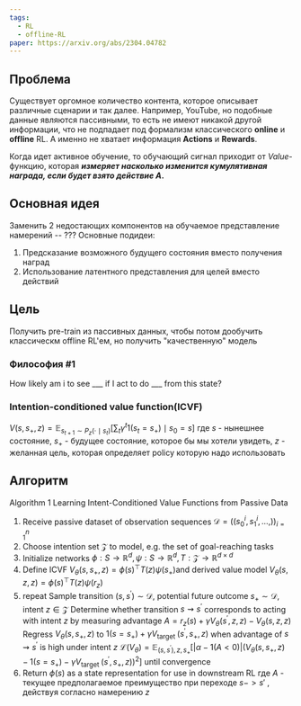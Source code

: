```yaml
---
tags:
  - RL
  - offline-RL
paper: https://arxiv.org/abs/2304.04782
---
```

## Проблема

Существует оргомное количество контента, которое описывает различные сценарии и так далее. Например, YouTube, но подобные данные являются пассивными, то есть не имеют никакой другой информации, что не подпадает под формализм классического **online** и **offline** RL. А именно не хватает информация  **Actions** и **Rewards**.

Когда идет активное обучение, то обучающий сигнал приходит от *Value*-функцию, которая ***измеряет насколько изменится кумулятивная награда, если будет взято действие A*.** 

## Основная идея
Заменить 2 недостающих компонентов на обучаемое представление намерений -- ???
Основные подидеи:
1. Предсказание возможного будущего состояния вместо получения наград
2. Использование латентного представления для целей вместо действий
## Цель 

Получить pre-train из пассивных данных, чтобы потом дообучить классическм offline RL'ем, но получить "качественную" модель

### Философия #1 
How likely am i to see ___ if I act to do ___ from this state?


### Intention-conditioned value function(ICVF) 

$V\left(s, s_{+}, z\right)=\mathbb{E}_{s_{t+1} \sim P_z\left(\cdot \mid s_t\right)}\left[\sum_t \gamma^t 1\left(s_t=s_{+}\right) \mid s_0=s\right]$ 
где $s$ - нынешнее состояние,  $s_{+}$ - будущее состояние, которое бы мы хотели увидеть, $z$ - желанная цель, которая определяет policy которую надо использовать    
## Алгоритм

Algorithm 1 Learning Intent-Conditioned Value Functions from Passive Data
1. Receive passive dataset of observation sequences $\mathcal{D}=\left(\left(s_0^i, s_1^i, \ldots,\right)\right)_{i=1}^n$
2. Choose intention set $\mathcal{Z}$ to model, e.g. the set of goal-reaching tasks
3. Initialize networks $\phi: S \rightarrow \mathbb{R}^d, \psi: S \rightarrow \mathbb{R}^d, T: \mathcal{Z} \rightarrow \mathbb{R}^{d \times d}$
4. Define ICVF $V_\theta\left(s, s_{+}, z\right)=\phi(s)^{\top} T(z) \psi\left(s_{+}\right)$and derived value model $V_\theta(s, z, z)=\phi(s)^{\top} T(z) \psi\left(r_z\right)$
5. repeat
		Sample transition $\left(s, s^{\prime}\right) \sim \mathcal{D}$, potential future outcome $s_{+} \sim \mathcal{D}$, intent $z \in \mathcal{Z}$
		Determine whether transition $s \rightsquigarrow s^{\prime}$ corresponds to acting with intent $z$ by measuring advantage
		$A=r_z(s)+\gamma V_\theta\left(s^{\prime}, z, z\right)-V_\theta(s, z, z)$
		Regress $V_\theta\left(s, s_{+}, z\right)$ to $1\left(s=s_{+}\right)+\gamma V_{\text {target }}\left(s^{\prime}, s_{+}, z\right)$ when advantage of $s \rightsquigarrow s^{\prime}$ is high under intent $z$
	$\mathcal{L}\left(V_\theta\right)=\mathbb{E}_{\left(s, s^{\prime}\right), z, s_{+}}\left[|\alpha-1(A<0)|\left(V_\theta\left(s, s_{+}, z\right)-1\left(s=s_{+}\right)-\gamma V_{\text {target }}\left(s^{\prime}, s_{+}, z\right)\right)^2\right]$
	until convergence
6. Return $\phi(s)$ as a state representation for use in downstream RL
где  $A$ - текущее предполагаемое преимущество при переходе $s -> s'$ , действуя согласно намерению $z$ 